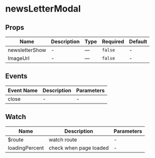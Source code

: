 # newsLetterModal

## Props

<!-- @vuese:newsLetterModal:props:start -->
|Name|Description|Type|Required|Default|
|---|---|---|---|---|
|newsletterShow|-|—|`false`|-|
|ImageUrl|-|—|`false`|-|

<!-- @vuese:newsLetterModal:props:end -->


## Events

<!-- @vuese:newsLetterModal:events:start -->
|Event Name|Description|Parameters|
|---|---|---|
|close|-|-|

<!-- @vuese:newsLetterModal:events:end -->


## Watch

<!-- @vuese:newsLetterModal:watch:start -->
|Name|Description|Parameters|
|---|---|---|
|$route|watch route|-|
|loadingPercent|check when page loaded|-|

<!-- @vuese:newsLetterModal:watch:end -->


